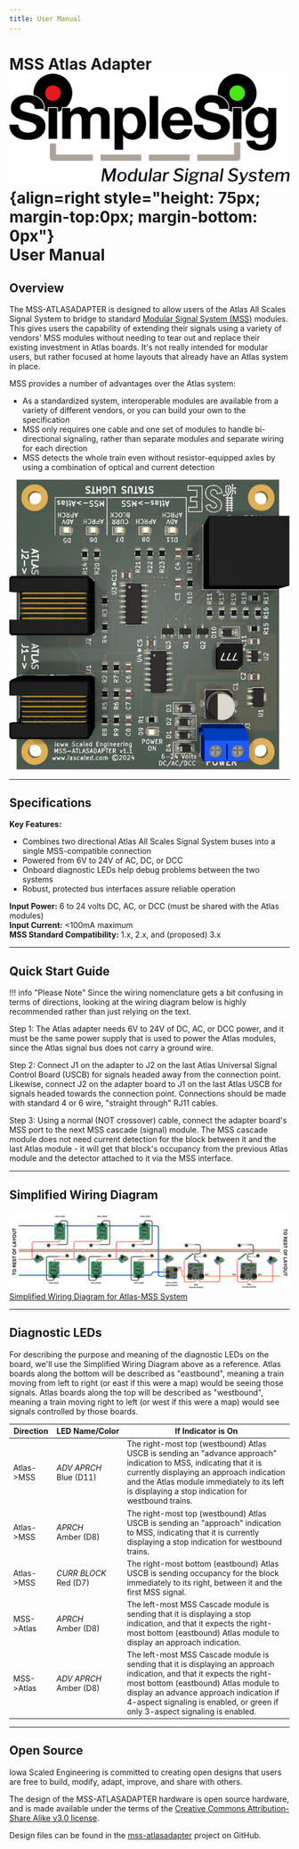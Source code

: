 ```yaml
---
title: User Manual
---
```

# MSS Atlas Adapter ![](img/simplesig-logo.png){align=right style="height: 75px; margin-top:0px; margin-bottom: 0px"}<br>User Manual

## Overview

The MSS-ATLASADAPTER is designed to allow users of the Atlas All Scales Signal System to bridge to standard [Modular Signal System (MSS)](https://modularsignalsystem.info/) modules.  This gives users the capability of extending their signals using a variety of vendors' MSS modules without needing to tear out and replace their existing investment in Atlas boards.  It's not really intended for modular users, but rather focused at home layouts that already have an Atlas system in place.

MSS provides a number of advantages over the Atlas system:

* As a standardized system, interoperable modules are available from a variety of different vendors, or you can build your own to the specification
* MSS only requires one cable and one set of modules to handle bi-directional signaling, rather than separate modules and separate wiring for each direction
* MSS detects the whole train even without resistor-equipped axles by using a combination of optical and current detection

![](img/mss-atlasadapter.jpg)

---

## Specifications

**Key Features:**

* Combines two directional Atlas All Scales Signal System buses into a single MSS-compatible connection
* Powered from 6V to 24V of AC, DC, or DCC
* Onboard diagnostic LEDs help debug problems between the two systems
* Robust, protected bus interfaces assure reliable operation

**Input Power:**  6 to 24 volts DC, AC, or DCC  (must be shared with the Atlas modules)  
**Input Current:**  <100mA maximum  
**MSS Standard Compatibility:** 1.x, 2.x, and (proposed) 3.x  

---

## Quick Start Guide

!!! info "Please Note"
    Since the wiring nomenclature gets a bit confusing in terms of directions, looking at the wiring diagram below is highly recommended rather than just relying on the text.    

Step 1: The Atlas adapter needs 6V to 24V of DC, AC, or DCC power, and it must be the same power supply that is used to power the Atlas modules, since the Atlas signal bus does not carry a ground wire.  

Step 2: Connect J1 on the adapter to J2 on the last Atlas Universal Signal Control Board (USCB) for signals headed away from the connection point.  Likewise, connect J2 on the adapter board to J1 on the last Atlas USCB for signals headed towards the connection point.  Connections should be made with standard 4 or 6 wire, "straight through" RJ11 cables.

Step 3: Using a normal (NOT crossover) cable, connect the adapter board's MSS port to the next MSS cascade (signal) module.  The MSS cascade module does not need current detection for the block between it and the last Atlas module - it will get that block's occupancy from the previous Atlas module and the detector attached to it via the MSS interface.

---

## Simplified Wiring Diagram

[![Simplified Wiring Diagram for Atlas-MSS System](img/atlas-mss-wiring-diagram.png)](img/atlas-mss-wiring-diagram.png)
[Simplified Wiring Diagram for Atlas-MSS System](img/atlas-mss-wiring-diagram.png)

---

## Diagnostic LEDs

For describing the purpose and meaning of the diagnostic LEDs on the board, we'll use the Simplified Wiring Diagram above as a reference.  Atlas boards along the bottom will be described as "eastbound", meaning a train moving from left to right (or east if this were a map) would be seeing those signals.  Atlas boards along the top will be described as "westbound", meaning a train moving right to left (or west if this were a map) would see signals controlled by those boards.

| Direction | LED&nbsp;Name/Color | If Indicator is On |
|-------------------|--------------------|-----------------|
| Atlas->MSS | *ADV APRCH*<br/>Blue (D11) | The right-most top (westbound) Atlas USCB is sending an "advance approach" indication to MSS, indicating that it is currently displaying an approach indication and the Atlas module immediately to its left is displaying a stop indication for westbound trains. | 
| Atlas->MSS | *APRCH*<br/>Amber (D8) | The right-most top (westbound) Atlas USCB is sending an "approach" indication to MSS, indicating that it is currently displaying a stop indication for westbound trains. | 
| Atlas->MSS | *CURR BLOCK*<br/>Red (D7) | The right-most bottom (eastbound) Atlas USCB is sending occupancy for the block immediately to its right, between it and the first MSS signal. | 
| MSS->Atlas | *APRCH*<br/>Amber (D8) | The left-most MSS Cascade module is sending that it is displaying a stop indication, and that it expects the right-most bottom (eastbound) Atlas module to display an approach indication. | 
| MSS->Atlas | *ADV APRCH*<br/>Amber (D8) | The left-most MSS Cascade module is sending that it is displaying an approach indication, and that it expects the right-most bottom (eastbound) Atlas module to display an advance approach indication if 4-aspect signaling is enabled, or green if only 3-aspect signaling is enabled. | 


---

## Open Source 

Iowa Scaled Engineering is committed to creating open designs that users are free to build, modify,
adapt, improve, and share with others.  

The design of the MSS-ATLASADAPTER hardware is open source hardware, and is made available under the
terms of the [Creative Commons Attribution-Share Alike v3.0 license](http://creativecommons.org/licenses/by-sa/3.0/).  

Design files can be found in the [mss-atlasadapter](https://github.com/IowaScaledEngineering/mss-atlasadapter) project on 
GitHub.

